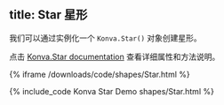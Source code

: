 title: Star 星形
---

我们可以通过实例化一个 `Konva.Star()` 对象创建星形。

点击 [Konva.Star documentation](/api/Konva.Star.html) 查看详细属性和方法说明。

{% iframe /downloads/code/shapes/Star.html %}

{% include_code Konva Star Demo shapes/Star.html %}
